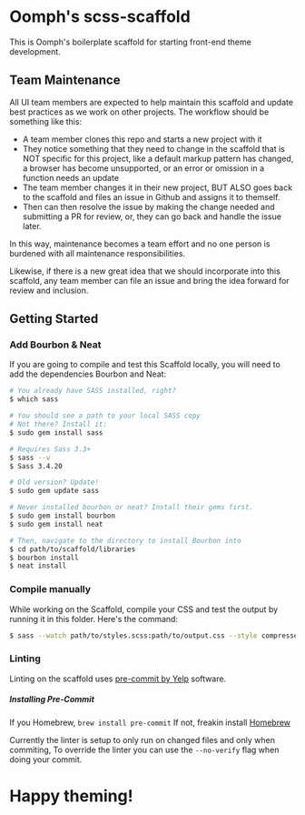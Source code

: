# Oomph's scss-scaffold

This is Oomph's boilerplate scaffold for starting front-end theme development.

## Team Maintenance

All UI team members are expected to help maintain this scaffold and update best practices as we work on other projects. The workflow should be something like this:

* A team member clones this repo and starts a new project with it
* They notice something that they need to change in the scaffold that is NOT specific for this project, like a default markup pattern has changed, a browser has become unsupported, or an error or omission in a function needs an update
* The team member changes it in their new project, BUT ALSO goes back to the scaffold and files an issue in Github and assigns it to themself.
* Then can then resolve the issue by making the change needed and submitting a PR for review, or, they can go back and handle the issue later.

In this way, maintenance becomes a team effort and no one person is burdened with all maintenance responsibilities.

Likewise, if there is a new great idea that we should incorporate into this scaffold, any team member can file an issue and bring the idea forward for review and inclusion.

## Getting Started

### Add Bourbon & Neat

If you are going to compile and test this Scaffold locally, you will need to add the dependencies Bourbon and Neat:

```sh
# You already have SASS installed, right?
$ which sass

# You should see a path to your local SASS copy
# Not there? Install it:
$ sudo gem install sass

# Requires Sass 3.3+
$ sass --v
$ Sass 3.4.20

# Old version? Update!
$ sudo gem update sass

# Never installed bourbon or neat? Install their gems first.
$ sudo gem install bourbon
$ sudo gem install neat

# Then, navigate to the directory to install Bourbon into
$ cd path/to/scaffold/libraries
$ bourbon install
$ neat install
```

### Compile manually
While working on the Scaffold, compile your CSS and test the output by running it in this folder. Here's the command:

```sh
$ sass --watch path/to/styles.scss:path/to/output.css --style compressed
```

### Linting
Linting on the scaffold uses [pre-commit by Yelp](http://pre-commit.com/) software.

##### Installing Pre-Commit
If you Homebrew, `brew install pre-commit`
If not, freakin install [Homebrew](http://brew.sh/)

Currently the linter is setup to only run on changed files and only when commiting,
To override the linter you can use the `--no-verify` flag when doing your commit.

# Happy theming!
